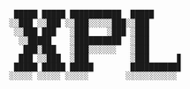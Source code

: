 <pre>
                        █████ █████ ███████████  █████          █████     █████████  █████ █████   █████
                       ░░███ ░░███ ░░███░░░░░███░░███         ███░░░███  ███░░░░░███░░███ ░░███   ░░███
                        ░░███ ███   ░███    ░███ ░███        ███   ░░███░███    ░░░  ░███  ░███    ░███
                         ░░█████    ░██████████  ░███       ░███    ░███░░█████████  ░███  ░███    ░███
                          ███░███   ░███░░░░░░   ░███       ░███    ░███ ░░░░░░░░███ ░███  ░░███   ███
                         ███ ░░███  ░███         ░███      █░░███   ███  ███    ░███ ░███   ░░░█████░
                        █████ █████ █████        ███████████ ░░░█████░  ░░█████████  █████    ░░███
                       ░░░░░ ░░░░░ ░░░░░        ░░░░░░░░░░░    ░░░░░░    ░░░░░░░░░  ░░░░░      ░░░               
</pre>
